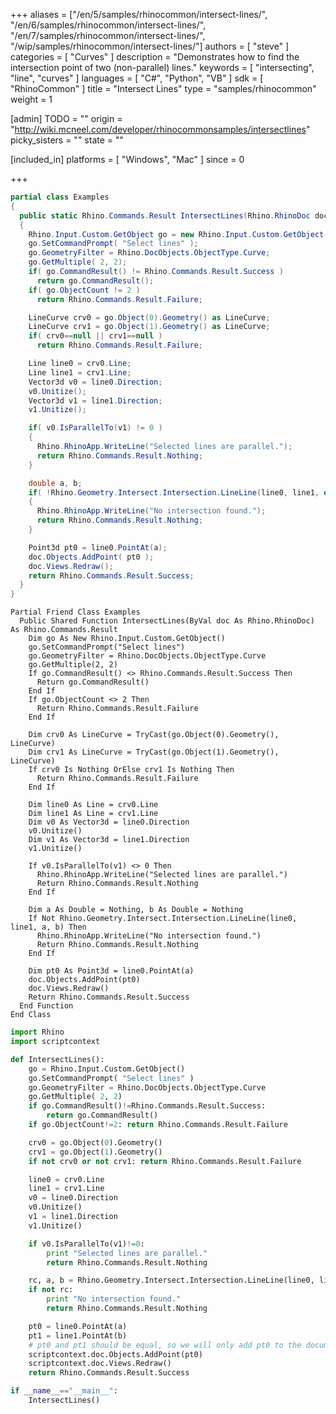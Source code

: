 +++
aliases = ["/en/5/samples/rhinocommon/intersect-lines/", "/en/6/samples/rhinocommon/intersect-lines/", "/en/7/samples/rhinocommon/intersect-lines/", "/wip/samples/rhinocommon/intersect-lines/"]
authors = [ "steve" ]
categories = [ "Curves" ]
description = "Demonstrates how to find the intersection point of two (non-parallel) lines."
keywords = [ "intersecting", "line", "curves" ]
languages = [ "C#", "Python", "VB" ]
sdk = [ "RhinoCommon" ]
title = "Intersect Lines"
type = "samples/rhinocommon"
weight = 1

[admin]
TODO = ""
origin = "http://wiki.mcneel.com/developer/rhinocommonsamples/intersectlines"
picky_sisters = ""
state = ""

[included_in]
platforms = [ "Windows", "Mac" ]
since = 0

+++

<div class="codetab-content" id="cs">

```cs
partial class Examples
{
  public static Rhino.Commands.Result IntersectLines(Rhino.RhinoDoc doc)
  {
    Rhino.Input.Custom.GetObject go = new Rhino.Input.Custom.GetObject();
    go.SetCommandPrompt( "Select lines" );
    go.GeometryFilter = Rhino.DocObjects.ObjectType.Curve;
    go.GetMultiple( 2, 2);
    if( go.CommandResult() != Rhino.Commands.Result.Success )
      return go.CommandResult();
    if( go.ObjectCount != 2 )
      return Rhino.Commands.Result.Failure;

    LineCurve crv0 = go.Object(0).Geometry() as LineCurve;
    LineCurve crv1 = go.Object(1).Geometry() as LineCurve;
    if( crv0==null || crv1==null )
      return Rhino.Commands.Result.Failure;

    Line line0 = crv0.Line;
    Line line1 = crv1.Line;
    Vector3d v0 = line0.Direction;
    v0.Unitize();
    Vector3d v1 = line1.Direction;
    v1.Unitize();

    if( v0.IsParallelTo(v1) != 0 )
    {
      Rhino.RhinoApp.WriteLine("Selected lines are parallel.");
      return Rhino.Commands.Result.Nothing;
    }

    double a, b;
    if( !Rhino.Geometry.Intersect.Intersection.LineLine(line0, line1, out a, out b))
    {
      Rhino.RhinoApp.WriteLine("No intersection found.");
      return Rhino.Commands.Result.Nothing;
    }

    Point3d pt0 = line0.PointAt(a);
    doc.Objects.AddPoint( pt0 );
    doc.Views.Redraw();
    return Rhino.Commands.Result.Success;
  }
}
```

</div>


<div class="codetab-content" id="vb">

```vbnet
Partial Friend Class Examples
  Public Shared Function IntersectLines(ByVal doc As Rhino.RhinoDoc) As Rhino.Commands.Result
	Dim go As New Rhino.Input.Custom.GetObject()
	go.SetCommandPrompt("Select lines")
	go.GeometryFilter = Rhino.DocObjects.ObjectType.Curve
	go.GetMultiple(2, 2)
	If go.CommandResult() <> Rhino.Commands.Result.Success Then
	  Return go.CommandResult()
	End If
	If go.ObjectCount <> 2 Then
	  Return Rhino.Commands.Result.Failure
	End If

	Dim crv0 As LineCurve = TryCast(go.Object(0).Geometry(), LineCurve)
	Dim crv1 As LineCurve = TryCast(go.Object(1).Geometry(), LineCurve)
	If crv0 Is Nothing OrElse crv1 Is Nothing Then
	  Return Rhino.Commands.Result.Failure
	End If

	Dim line0 As Line = crv0.Line
	Dim line1 As Line = crv1.Line
	Dim v0 As Vector3d = line0.Direction
	v0.Unitize()
	Dim v1 As Vector3d = line1.Direction
	v1.Unitize()

	If v0.IsParallelTo(v1) <> 0 Then
	  Rhino.RhinoApp.WriteLine("Selected lines are parallel.")
	  Return Rhino.Commands.Result.Nothing
	End If

	Dim a As Double = Nothing, b As Double = Nothing
	If Not Rhino.Geometry.Intersect.Intersection.LineLine(line0, line1, a, b) Then
	  Rhino.RhinoApp.WriteLine("No intersection found.")
	  Return Rhino.Commands.Result.Nothing
	End If

	Dim pt0 As Point3d = line0.PointAt(a)
	doc.Objects.AddPoint(pt0)
	doc.Views.Redraw()
	Return Rhino.Commands.Result.Success
  End Function
End Class
```

</div>


<div class="codetab-content" id="py">

```python
import Rhino
import scriptcontext

def IntersectLines():
    go = Rhino.Input.Custom.GetObject()
    go.SetCommandPrompt( "Select lines" )
    go.GeometryFilter = Rhino.DocObjects.ObjectType.Curve
    go.GetMultiple( 2, 2)
    if go.CommandResult()!=Rhino.Commands.Result.Success:
        return go.CommandResult()
    if go.ObjectCount!=2: return Rhino.Commands.Result.Failure

    crv0 = go.Object(0).Geometry()
    crv1 = go.Object(1).Geometry()
    if not crv0 or not crv1: return Rhino.Commands.Result.Failure

    line0 = crv0.Line
    line1 = crv1.Line
    v0 = line0.Direction
    v0.Unitize()
    v1 = line1.Direction
    v1.Unitize()

    if v0.IsParallelTo(v1)!=0:
        print "Selected lines are parallel."
        return Rhino.Commands.Result.Nothing

    rc, a, b = Rhino.Geometry.Intersect.Intersection.LineLine(line0, line1)
    if not rc:
        print "No intersection found."
        return Rhino.Commands.Result.Nothing

    pt0 = line0.PointAt(a)
    pt1 = line1.PointAt(b)
    # pt0 and pt1 should be equal, so we will only add pt0 to the document
    scriptcontext.doc.Objects.AddPoint(pt0)
    scriptcontext.doc.Views.Redraw()
    return Rhino.Commands.Result.Success

if __name__=="__main__":
    IntersectLines()
```

</div>
